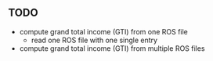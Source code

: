 ## TODO
- compute grand total income (GTI) from one ROS file
  - read one ROS file with one single entry
- compute grand total income (GTI) from multiple ROS files
